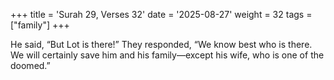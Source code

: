 +++
title = 'Surah 29, Verses 32'
date = '2025-08-27'
weight = 32
tags = ["family"]
+++

He said, “But Lot is there!” They responded, “We know best who is there. We will certainly save him and his family—except his wife, who is one of the doomed.”